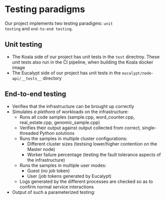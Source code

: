 # Testing paradigms

Our project implements two testing paradigms: <code>unit testing</code> and <code>end-to-end testing</code>.

## Unit testing
- The Koala side of our project has unit tests in the <code>test</code> directroy. These unit tests also run in the CI pipeline, when building the Koala docker image
- The Eucalypt side of our project has unit tests in the <code>eucalypt/node-api/\_\_tests\_\_</code> directory

## End-to-end testing
- Verifies that the infrastructure can be brought up correctly
- Simulates *a plethora* of workloads on the infrastructure:
    - Runs all code samples (sample.cpp, word_counter.cpp, real_estate.cpp, genomic_sample.cpp)
    - Verifies their output against output collected from correct, single-threaded Python solutions
    - Runs the samples in multiple cluster configurations:
        - Different cluster sizes (testsing lower/higher contention on the Master node)
        - Worker failure percentage (testing the fault tolerance aspects of the infrastructure)
    - Runs the samples in multiple user modes:
        - Guest (no job token)
        - User (job tokens generated by Eucalypt)
    - Logs generated by the different processes are checked so as to confirm normal service interactions
- Output of such a parameterized testing:
